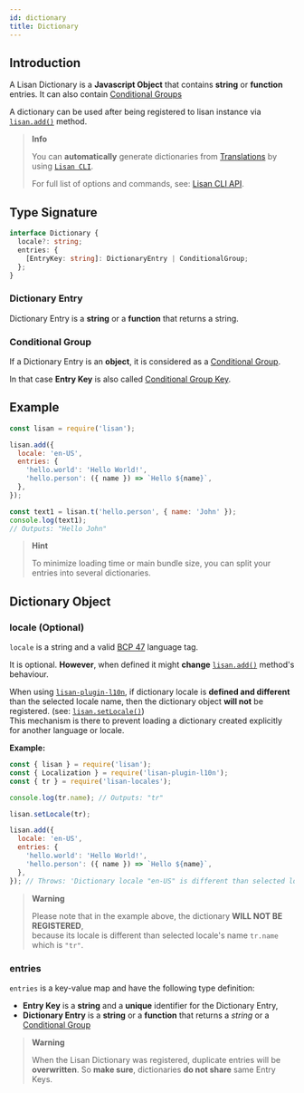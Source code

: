 ```yaml
---
id: dictionary
title: Dictionary
---
```


## Introduction

A Lisan Dictionary is a **Javascript Object**
that contains **string** or **function** entries.
It can also contain [Conditional Groups](/docs/conditional-groups)

A dictionary can be used after being
registered to lisan instance via
[`lisan.add()`](/docs/full-api-reference#lisanadd) method.

<div class="info-block">

> **Info**
>
> You can **automatically** generate dictionaries
> from [Translations](docs/translations)
> by using [`Lisan CLI`](docs/what-is-lisan-cli).
>
> For full list of options and commands, see: [Lisan CLI API](/docs/lisan-cli).

</div>

## Type Signature

```ts
interface Dictionary {
  locale?: string;
  entries: {
    [EntryKey: string]: DictionaryEntry | ConditionalGroup;
  };
}
```

### Dictionary Entry

Dictionary Entry is a **string**
or a **function** that returns a string.

### Conditional Group

If a Dictionary Entry is an **object**,
it is considered as a [Conditional Group](/docs/conditional-groups).

In that case **Entry Key** is also called [Conditional Group Key](/docs/conditional-groups#conditional-group-key).

## Example

```js
const lisan = require('lisan');

lisan.add({
  locale: 'en-US',
  entries: {
    'hello.world': 'Hello World!',
    'hello.person': ({ name }) => `Hello ${name}`,
  },
});

const text1 = lisan.t('hello.person', { name: 'John' });
console.log(text1);
// Outputs: "Hello John"
```

<div class="hint-block">

> **Hint**
>
> To minimize loading time or main bundle size, you can split
> your entries into several dictionaries.

</div>

## Dictionary Object

### locale (Optional)

`locale` is a string and a valid [BCP 47](https://tools.ietf.org/html/bcp47)
language tag.

It is optional. **However**, when defined it might **change** [`lisan.add()`](/docs/full-api-reference#lisanadddictionary)
method's behaviour.

When using [`lisan-plugin-l10n`](/docs/lisan-plugin-l10n),
if dictionary locale is **defined and different** than
the selected locale name, then
the dictionary object **will not** be registered. (see: [`lisan.setLocale()`](/docs/full-api-reference#lisansetlocalelocale))<br>
This mechanism is there to prevent
loading a dictionary created explicitly
for another language or locale.

**Example:**

```js
const { lisan } = require('lisan');
const { Localization } = require('lisan-plugin-l10n');
const { tr } = require('lisan-locales');

console.log(tr.name); // Outputs: "tr"

lisan.setLocale(tr);

lisan.add({
  locale: 'en-US',
  entries: {
    'hello.world': 'Hello World!',
    'hello.person': ({ name }) => `Hello ${name}`,
  },
}); // Throws: 'Dictionary locale "en-US" is different than selected locale "tr"'
```

<div class="warning-block">

> **Warning**
>
> Please note that in the example above,
> the dictionary **WILL NOT BE REGISTERED**, <br>
> because its locale is different
> than selected locale's name `tr.name` which is `"tr"`.

</div>

### entries

`entries` is a key-value map and have the following type definition:

- **Entry Key** is a **string** and a **unique** identifier for the Dictionary Entry,
- **Dictionary Entry** is a **string**
  or a **function** that returns a _string_
  or a [Conditional Group](#conditional-group)

<div class="warning-block">

> **Warning**
>
> When the Lisan Dictionary was registered, duplicate entries will be **overwritten**.
> So **make sure**, dictionaries **do not share** same Entry Keys.

</div>

